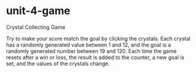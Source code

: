 # unit-4-game
Crystal Collecting Game

Try to make your score match the goal by clicking the crystals. Each crystal has a randomly generated value between 1 and 12, and the goal is a randomly generated number between 19 and 120. Each time the game resets after a win or loss, the result is added to the counter, a new goal is set, and the values of the crystals change.
